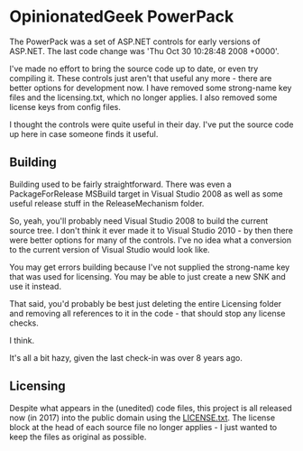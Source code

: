 # OpinionatedGeek PowerPack

The PowerPack was a set of ASP.NET controls for early versions of ASP.NET. The last code
change was 'Thu Oct 30 10:28:48 2008 +0000'.

I've made no effort to bring the source code up to date, or even try compiling it. These
controls just aren't that useful any more - there are better options for development now.
I have removed some strong-name key files and the licensing.txt, which no longer applies.
I also removed some license keys from config files.

I thought the controls were quite useful in their day. I've put the source code up here
in case someone finds it useful.

## Building

Building used to be fairly straightforward. There was even a PackageForRelease MSBuild
target in Visual Studio 2008 as well as some useful release stuff in the ReleaseMechanism
folder.

So, yeah, you'll probably need Visual Studio 2008 to build the current source tree. I don't
think it ever made it to Visual Studio 2010 - by then there were better options for many of
the controls. I've no idea what a conversion to the current version of Visual Studio would
look like.

You may get errors building because I've not supplied the strong-name key that was used for
licensing. You may be able to just create a new SNK and use it instead.

That said, you'd probably be best just deleting the entire Licensing folder and removing all
references to it in the code - that should stop any license checks.

I think.

It's all a bit hazy, given the last check-in was over 8 years ago.

## Licensing

Despite what appears in the (unedited) code files, this project is all released now (in 2017)
into the public domain using the [LICENSE.txt](LICENSE.txt). The license block at the head of
each source file no longer applies - I just wanted to keep the files as original as possible.
